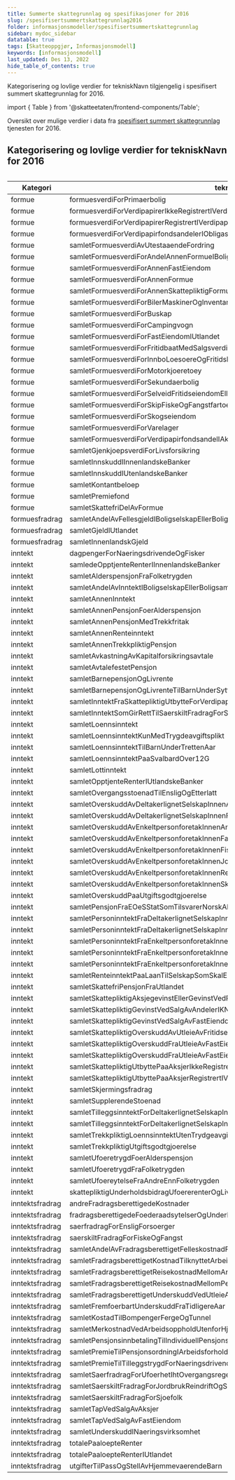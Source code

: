 ```yaml
---
title: Summerte skattegrunnlag og spesifikasjoner for 2016
slug: /spesifisertsummertskattegrunnlag2016
folder: informasjonsmodeller/spesifisertsummertskattegrunnlag
sidebar: mydoc_sidebar
datatable: true
tags: [Skatteoppgjør, Informasjonsmodell]
keywords: [informasjonsmodell]
last_updated: Des 13, 2022
hide_table_of_contents: true
---
```

<Summary>Kategorisering og lovlige verdier for tekniskNavn tilgjengelig i spesifisert summert skattegrunnlag for 2016.</Summary>

import { Table } from '@skatteetaten/frontend-components/Table';

Oversikt over mulige verdier i data fra [spesifisert summert skattegrunnlag](../../api/spesifisertsummertskattegrunnlag.md) tjenesten for 2016.

## Kategorisering og lovlige verdier for tekniskNavn for 2016

<Table
  data={[
  {
    kategori: 'formue',
    tekniskNavn: 'formuesverdiForPrimaerbolig',
    spesifisert: 'X',
  },
  {
    kategori: 'formue',
    tekniskNavn: 'formuesverdiForVerdipapirerIkkeRegistrertIVerdipapirsentralen',
  },
  {
    kategori: 'inntekt',
    tekniskNavn: 'samletPersoninntektFraEnkeltpersonforetakInnenJordbrukReindriftSkiferproduksjonOgAnnenNaering',
  }
]}
  columns={[
  {
    name: 'Kategori',
    fieldName: 'kategori',
  },
  {
    name: 'tekniskNavn',
    fieldName: 'tekniskNavn',
  },
  {
    name: 'Spesifisert',
    fieldName: 'spesifisert',
  },
]}
  caption="Personer med tilgang"
/>

| Kategori | tekniskNavn | Spesifisert |
|----------|----------------------------------------------|-------------|
| formue | formuesverdiForPrimaerbolig |x|
| formue | formuesverdiForVerdipapirerIkkeRegistrertIVerdipapirsentralen ||
| formue | formuesverdiForVerdipapirerRegistrertIVerdipapirsentralen ||
| formue | formuesverdiForVerdipapirfondsandelerIObligasjonsfond |x|
| formue | samletFormuesverdiAvUtestaaendeFordring ||
| formue | samletFormuesverdiForAndelAnnenFormueIBoligselskapEllerBoligsameie || 
| formue | samletFormuesverdiForAnnenFastEiendom |x|
| formue | samletFormuesverdiForAnnenFormue ||
| formue | samletFormuesverdiForAnnenSkattepliktigFormueIUtlandet ||
| formue | samletFormuesverdiForBilerMaskinerOgInventar |x| 
| formue | samletFormuesverdiForBuskap || 
| formue | samletFormuesverdiForCampingvogn |x|
| formue | samletFormuesverdiForFastEiendomIUtlandet ||
| formue | samletFormuesverdiForFritidbaatMedSalgsverdiOverSalgsverdigrense |x|
| formue | samletFormuesverdiForInnboLoesoereOgFritidsbaatUnderSalgsverdigrense || 
| formue | samletFormuesverdiForMotorkjoeretoey |x| 
| formue | samletFormuesverdiForSekundaerbolig |x| 
| formue | samletFormuesverdiForSelveidFritidseiendomEllerAndelIFritidsboligselskap |x| 
| formue | samletFormuesverdiForSkipFiskeOgFangstfartoey || 
| formue | samletFormuesverdiForSkogseiendom | |
| formue | samletFormuesverdiForVarelager | |
| formue | samletFormuesverdiForVerdipapirfondsandelIAksjefond |x|
| formue | samletGjenkjoepsverdiForLivsforsikring | |
| formue | samletInnskuddIInnenlandskeBanker | x|
| formue | samletInnskuddIUtenlandskeBanker | x|
| formue | samletKontantbeloep | |
| formue | samletPremiefond | |
| formue | samletSkattefriDelAvFormue || 
| formuesfradrag | samletAndelAvFellesgjeldIBoligselskapEllerBoligsameie |x|
| formuesfradrag | samletGjeldIUtlandet | x|
| formuesfradrag | samletInnenlandskGjeld |x|
| inntekt | dagpengerForNaeringsdrivendeOgFisker || 
| inntekt | samledeOpptjenteRenterIInnenlandskeBanker |x| 
| inntekt | samletAlderspensjonFraFolketrygden |x| 
| inntekt | samletAndelAvInntektIBoligselskapEllerBoligsameie || 
| inntekt | samletAnnenInntekt | x|
| inntekt | samletAnnenPensjonFoerAlderspensjon |x|
| inntekt | samletAnnenPensjonMedTrekkfritak |x| 
| inntekt | samletAnnenRenteinntekt | |
| inntekt | samletAnnenTrekkpliktigPensjon |x|
| inntekt | samletAvkastningAvKapitalforsikringsavtale |x| 
| inntekt | samletAvtalefestetPensjon |x| 
| inntekt | samletBarnepensjonOgLivrente ||
| inntekt | samletBarnepensjonOgLivrenteTilBarnUnderSyttenAar ||
| inntekt | samletInntektFraSkattepliktigUtbytteForVerdipapirfondsandel || 
| inntekt | samletInntektSomGirRettTilSaerskiltFradragForSjoefolk |x|
| inntekt | samletLoennsinntekt |x| 
| inntekt | samletLoennsinntektKunMedTrygdeavgiftsplikt || 
| inntekt | samletLoennsinntektTilBarnUnderTrettenAar | |
| inntekt | samletLoennsinntektPaaSvalbardOver12G|  |
| inntekt | samletLottinntekt |x|
| inntekt | samletOpptjenteRenterIUtlandskeBanker ||
| inntekt | samletOvergangsstoenadTilEnsligOgEtterlatt || 
| inntekt | samletOverskuddAvDeltakerlignetSelskapInnenAnnenNaering || 
| inntekt | samletOverskuddAvDeltakerlignetSelskapInnenFiskeEllerFamiliebarnehage ||
| inntekt | samletOverskuddAvEnkeltpersonforetakInnenAnnenNaering | |
| inntekt | samletOverskuddAvEnkeltpersonforetakInnenFamiliebarnehageEllerDagmammaIEgetHjem || 
| inntekt | samletOverskuddAvEnkeltpersonforetakInnenFiskeOgFangst | |
| inntekt | samletOverskuddAvEnkeltpersonforetakInnenJordbrukGartneriOgPelsdyr | |
| inntekt | samletOverskuddAvEnkeltpersonforetakInnenReindrift | |
| inntekt | samletOverskuddAvEnkeltpersonforetakInnenSkiferproduksjon || 
| inntekt | samletOverskuddPaaUtgiftsgodtgjoerelse | |
| inntekt | samletPensjonFraEOeSStatSomTilsvarerNorskAlderspensjonEllerAvtalefestetPensjon || 
| inntekt | samletPersoninntektFraDeltakerlignetSelskapInnenAnnenNaering | |
| inntekt | samletPersoninntektFraDeltakerlignetSelskapInnenFiskeEllerFamiliebarnehage || 
| inntekt | samletPersoninntektFraEnkeltpersonforetakInnenFamiliebarnehageEllerDagmammaIEgetHjem ||
| inntekt | samletPersoninntektFraEnkeltpersonforetakInnenFiskeOgFangst | |
| inntekt | samletPersoninntektFraEnkeltpersonforetakInnenJordbrukReindriftSkiferproduksjonOgAnnenNaering ||
| inntekt | samletRenteinntektPaaLaanTilSelskapSomSkalEkstrabeskattes | |
| inntekt | samletSkattefriPensjonFraUtlandet | |
| inntekt | samletSkattepliktigAksjegevinstEllerGevinstVedRealisasjonAvObligasjonEllerVerdipapirfondsandel ||
| inntekt | samletSkattepliktigGevinstVedSalgAvAndelerIKNANSNOKUS ||
| inntekt | samletSkattepliktigGevinstVedSalgAvFastEiendomMv | |
| inntekt | samletSkattepliktigOverskuddAvUtleieAvFritidseiendom || 
| inntekt | samletSkattepliktigOverskuddFraUtleieAvFastEiendom | |
| inntekt | samletSkattepliktigOverskuddFraUtleieAvFastEiendomIUtlandet ||
| inntekt | samletSkattepliktigUtbyttePaaAksjerIkkeRegistrertIVerdipapirsentralen || 
| inntekt | samletSkattepliktigUtbyttePaaAksjerRegistrertIVerdipapirsentralen | |
| inntekt | samletSkjermingsfradrag | |
| inntekt | samletSupplerendeStoenad ||
| inntekt | samletTilleggsinntektForDeltakerlignetSelskapInnenAnnenNaering | |
| inntekt | samletTilleggsinntektForDeltakerlignetSelskapInnenFiskeEllerFamiliebarnehage | |
| inntekt | samletTrekkpliktigLoennsinntektUtenTrydgeavgiftsplikt | |
| inntekt | samletTrekkpliktigUtgiftsgodtgjoerelse | |
| inntekt | samletUfoeretrygdFoerAlderspensjon | |
| inntekt | samletUfoeretrygdFraFolketrygden | |
| inntekt | samletUfoereytelseFraAndreEnnFolketrygden || 
| inntekt | skattepliktigUnderholdsbidragUfoererenterOgLivrenter | |
| inntektsfradrag | andreFradragsberettigedeKostnader ||
| inntektsfradrag | fradragsberettigedeFoederaadsytelserOgUnderholdsbidragTilAnnenPerson || 
| inntektsfradrag | saerfradragForEnsligForsoerger | |
| inntektsfradrag | saerskiltFradragForFiskeOgFangst ||
| inntektsfradrag | samletAndelAvFradragsberettigetFelleskostnadForBoligselskapEllerBoligsameie ||
| inntektsfradrag | samletFradragsberettigetKostnadTilknyttetArbeidMv ||
| inntektsfradrag | samletFradragsberettigetReisekostnadMellomArbeidOgHjem ||
| inntektsfradrag | samletFradragsberettigetReisekostnadMellomPendlerboligOgHjem ||
| inntektsfradrag | samletFradragsberettigetUnderskuddVedUtleieAvFastEiendom | |
| inntektsfradrag | samletFremfoerbartUnderskuddFraTidligereAar | |
| inntektsfradrag | samletKostadTilBompengerFergeOgTunnel | |
| inntektsfradrag | samletMerkostnadVedArbeidsoppholdUtenforHjem ||
| inntektsfradrag | samletPensjonsinnbetalingTilIndividuellPensjonsordning ||
| inntektsfradrag | samletPremieTilPensjonsordningIArbeidsforhold | |
| inntektsfradrag | samletPremieTilTilleggstrygdForNaeringsdrivende ||
| inntektsfradrag | samletSaerfradragForUfoerhetIhtOvergangsregel | |
| inntektsfradrag | samletSaerskiltFradragForJordbrukReindriftOgSkiferproduksjon ||
| inntektsfradrag | samletSaerskiltFradragForSjoefolk | |
| inntektsfradrag | samletTapVedSalgAvAksjer | |
| inntektsfradrag | samletTapVedSalgAvFastEiendom | |
| inntektsfradrag | samletUnderskuddINaeringsvirksomhet | |
| inntektsfradrag | totalePaaloepteRenter |x|
| inntektsfradrag | totalePaaloepteRenterIUtlandet |x|
| inntektsfradrag | utgifterTilPassOgStellAvHjemmevaerendeBarn || 

